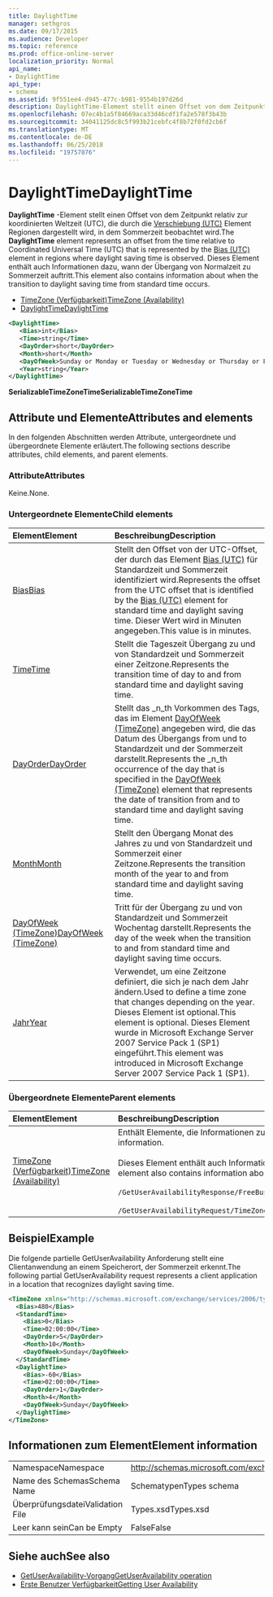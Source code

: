 ```yaml
---
title: DaylightTime
manager: sethgros
ms.date: 09/17/2015
ms.audience: Developer
ms.topic: reference
ms.prod: office-online-server
localization_priority: Normal
api_name:
- DaylightTime
api_type:
- schema
ms.assetid: 9f551ee4-d945-477c-b981-9554b197d26d
description: DaylightTime-Element stellt einen Offset von dem Zeitpunkt relativ zur koordinierten Weltzeit (UTC), die durch die Verschiebung (UTC) Element Regionen dargestellt wird, in dem Sommerzeit beobachtet wird. Dieses Element enthält auch Informationen dazu, wann der Übergang von Normalzeit zu Sommerzeit auftritt.
ms.openlocfilehash: 07ec4b1a5f84669aca33d46cdf1fa2e578f3b43b
ms.sourcegitcommit: 34041125dc8c5f993b21cebfc4f8b72f0fd2cb6f
ms.translationtype: MT
ms.contentlocale: de-DE
ms.lasthandoff: 06/25/2018
ms.locfileid: "19757876"
---
```

# <a name="daylighttime"></a><span data-ttu-id="13934-104">DaylightTime</span><span class="sxs-lookup"><span data-stu-id="13934-104">DaylightTime</span></span>

<span data-ttu-id="13934-105">**DaylightTime** -Element stellt einen Offset von dem Zeitpunkt relativ zur koordinierten Weltzeit (UTC), die durch die [Verschiebung (UTC)](bias-utc.md) Element Regionen dargestellt wird, in dem Sommerzeit beobachtet wird.</span><span class="sxs-lookup"><span data-stu-id="13934-105">The **DaylightTime** element represents an offset from the time relative to Coordinated Universal Time (UTC) that is represented by the [Bias (UTC)](bias-utc.md) element in regions where daylight saving time is observed.</span></span> <span data-ttu-id="13934-106">Dieses Element enthält auch Informationen dazu, wann der Übergang von Normalzeit zu Sommerzeit auftritt.</span><span class="sxs-lookup"><span data-stu-id="13934-106">This element also contains information about when the transition to daylight saving time from standard time occurs.</span></span> 
  
- [<span data-ttu-id="13934-107">TimeZone (Verfügbarkeit)</span><span class="sxs-lookup"><span data-stu-id="13934-107">TimeZone (Availability)</span></span>](timezone-availability.md) 
- [<span data-ttu-id="13934-108">DaylightTime</span><span class="sxs-lookup"><span data-stu-id="13934-108">DaylightTime</span></span>](daylighttime.md)
  
```xml
<DaylightTime>
   <Bias>int</Bias>
   <Time>string</Time>
   <DayOrder>short</DayOrder>
   <Month>short</Month>
   <DayOfWeek>Sunday or Monday or Tuesday or Wednesday or Thursday or Friday or Saturday</DayOfWeek>
   <Year>string</Year>
</DaylightTime>
```

<span data-ttu-id="13934-109">**SerializableTimeZoneTime**</span><span class="sxs-lookup"><span data-stu-id="13934-109">**SerializableTimeZoneTime**</span></span>

## <a name="attributes-and-elements"></a><span data-ttu-id="13934-110">Attribute und Elemente</span><span class="sxs-lookup"><span data-stu-id="13934-110">Attributes and elements</span></span>

<span data-ttu-id="13934-111">In den folgenden Abschnitten werden Attribute, untergeordnete und übergeordnete Elemente erläutert.</span><span class="sxs-lookup"><span data-stu-id="13934-111">The following sections describe attributes, child elements, and parent elements.</span></span>
  
### <a name="attributes"></a><span data-ttu-id="13934-112">Attribute</span><span class="sxs-lookup"><span data-stu-id="13934-112">Attributes</span></span>

<span data-ttu-id="13934-113">Keine.</span><span class="sxs-lookup"><span data-stu-id="13934-113">None.</span></span>
  
### <a name="child-elements"></a><span data-ttu-id="13934-114">Untergeordnete Elemente</span><span class="sxs-lookup"><span data-stu-id="13934-114">Child elements</span></span>

|<span data-ttu-id="13934-115">**Element**</span><span class="sxs-lookup"><span data-stu-id="13934-115">**Element**</span></span>|<span data-ttu-id="13934-116">**Beschreibung**</span><span class="sxs-lookup"><span data-stu-id="13934-116">**Description**</span></span>|
|:-----|:-----|
|[<span data-ttu-id="13934-117">Bias</span><span class="sxs-lookup"><span data-stu-id="13934-117">Bias</span></span>](bias.md) <br/> |<span data-ttu-id="13934-118">Stellt den Offset von der UTC-Offset, der durch das Element [Bias (UTC)](bias-utc.md) für Standardzeit und Sommerzeit identifiziert wird.</span><span class="sxs-lookup"><span data-stu-id="13934-118">Represents the offset from the UTC offset that is identified by the [Bias (UTC)](bias-utc.md) element for standard time and daylight saving time.</span></span> <span data-ttu-id="13934-119">Dieser Wert wird in Minuten angegeben.</span><span class="sxs-lookup"><span data-stu-id="13934-119">This value is in minutes.</span></span>  <br/> |
|[<span data-ttu-id="13934-120">Time</span><span class="sxs-lookup"><span data-stu-id="13934-120">Time</span></span>](time.md) <br/> |<span data-ttu-id="13934-121">Stellt die Tageszeit Übergang zu und von Standardzeit und Sommerzeit einer Zeitzone.</span><span class="sxs-lookup"><span data-stu-id="13934-121">Represents the transition time of day to and from standard time and daylight saving time.</span></span>  <br/> |
|[<span data-ttu-id="13934-122">DayOrder</span><span class="sxs-lookup"><span data-stu-id="13934-122">DayOrder</span></span>](dayorder.md) <br/> |<span data-ttu-id="13934-123">Stellt das _n_th Vorkommen des Tags, das im Element [DayOfWeek (TimeZone)](dayofweek-timezone.md) angegeben wird, die das Datum des Übergangs from und to Standardzeit und der Sommerzeit darstellt.</span><span class="sxs-lookup"><span data-stu-id="13934-123">Represents the  _n_th occurrence of the day that is specified in the [DayOfWeek (TimeZone)](dayofweek-timezone.md) element that represents the date of transition from and to standard time and daylight saving time.</span></span>  <br/> |
|[<span data-ttu-id="13934-124">Month</span><span class="sxs-lookup"><span data-stu-id="13934-124">Month</span></span>](month.md) <br/> |<span data-ttu-id="13934-125">Stellt den Übergang Monat des Jahres zu und von Standardzeit und Sommerzeit einer Zeitzone.</span><span class="sxs-lookup"><span data-stu-id="13934-125">Represents the transition month of the year to and from standard time and daylight saving time.</span></span>  <br/> |
|[<span data-ttu-id="13934-126">DayOfWeek (TimeZone)</span><span class="sxs-lookup"><span data-stu-id="13934-126">DayOfWeek (TimeZone)</span></span>](dayofweek-timezone.md) <br/> |<span data-ttu-id="13934-127">Tritt für der Übergang zu und von Standardzeit und Sommerzeit Wochentag darstellt.</span><span class="sxs-lookup"><span data-stu-id="13934-127">Represents the day of the week when the transition to and from standard time and daylight saving time occurs.</span></span>  <br/> |
|[<span data-ttu-id="13934-128">Jahr</span><span class="sxs-lookup"><span data-stu-id="13934-128">Year</span></span>](year.md) <br/> |<span data-ttu-id="13934-129">Verwendet, um eine Zeitzone definiert, die sich je nach dem Jahr ändern.</span><span class="sxs-lookup"><span data-stu-id="13934-129">Used to define a time zone that changes depending on the year.</span></span> <span data-ttu-id="13934-130">Dieses Element ist optional.</span><span class="sxs-lookup"><span data-stu-id="13934-130">This element is optional.</span></span> <span data-ttu-id="13934-131">Dieses Element wurde in Microsoft Exchange Server 2007 Service Pack 1 (SP1) eingeführt.</span><span class="sxs-lookup"><span data-stu-id="13934-131">This element was introduced in Microsoft Exchange Server 2007 Service Pack 1 (SP1).</span></span>  <br/> |
   
### <a name="parent-elements"></a><span data-ttu-id="13934-132">Übergeordnete Elemente</span><span class="sxs-lookup"><span data-stu-id="13934-132">Parent elements</span></span>

|<span data-ttu-id="13934-133">**Element**</span><span class="sxs-lookup"><span data-stu-id="13934-133">**Element**</span></span>|<span data-ttu-id="13934-134">**Beschreibung**</span><span class="sxs-lookup"><span data-stu-id="13934-134">**Description**</span></span>|
|:-----|:-----|
|[<span data-ttu-id="13934-135">TimeZone (Verfügbarkeit)</span><span class="sxs-lookup"><span data-stu-id="13934-135">TimeZone (Availability)</span></span>](timezone-availability.md) <br/> | <span data-ttu-id="13934-136">Enthält Elemente, die Informationen zur Zeitzone zu identifizieren.</span><span class="sxs-lookup"><span data-stu-id="13934-136">Contains elements that identify time zone information.</span></span><br/><br/><span data-ttu-id="13934-137">Dieses Element enthält auch Informationen über den Wechsel zwischen Standardzeit und Sommerzeit.</span><span class="sxs-lookup"><span data-stu-id="13934-137">This element also contains information about the transition between standard time and daylight saving time.</span></span><br/><br/>`/GetUserAvailabilityResponse/FreeBusyResponseArray/FreeBusyResponse/FreeBusyView/WorkingHours/TimeZone` <br/><br/>`/GetUserAvailabilityRequest/TimeZone` <br/> |
   
## <a name="example"></a><span data-ttu-id="13934-138">Beispiel</span><span class="sxs-lookup"><span data-stu-id="13934-138">Example</span></span>

<span data-ttu-id="13934-139">Die folgende partielle GetUserAvailability Anforderung stellt eine Clientanwendung an einem Speicherort, der Sommerzeit erkennt.</span><span class="sxs-lookup"><span data-stu-id="13934-139">The following partial GetUserAvailability request represents a client application in a location that recognizes daylight saving time.</span></span>
  
```xml
<TimeZone xmlns="http://schemas.microsoft.com/exchange/services/2006/types">
  <Bias>480</Bias>
  <StandardTime>
    <Bias>0</Bias>
    <Time>02:00:00</Time>
    <DayOrder>5</DayOrder>
    <Month>10</Month>
    <DayOfWeek>Sunday</DayOfWeek>
  </StandardTime>
  <DaylightTime>
    <Bias>-60</Bias>
    <Time>02:00:00</Time>
    <DayOrder>1</DayOrder>
    <Month>4</Month>
    <DayOfWeek>Sunday</DayOfWeek>
  </DaylightTime>
</TimeZone>
```

## <a name="element-information"></a><span data-ttu-id="13934-140">Informationen zum Element</span><span class="sxs-lookup"><span data-stu-id="13934-140">Element information</span></span>

|||
|:-----|:-----|
|<span data-ttu-id="13934-141">Namespace</span><span class="sxs-lookup"><span data-stu-id="13934-141">Namespace</span></span>  <br/> |http://schemas.microsoft.com/exchange/services/2006/types  <br/> |
|<span data-ttu-id="13934-142">Name des Schemas</span><span class="sxs-lookup"><span data-stu-id="13934-142">Schema Name</span></span>  <br/> |<span data-ttu-id="13934-143">Schematypen</span><span class="sxs-lookup"><span data-stu-id="13934-143">Types schema</span></span>  <br/> |
|<span data-ttu-id="13934-144">Überprüfungsdatei</span><span class="sxs-lookup"><span data-stu-id="13934-144">Validation File</span></span>  <br/> |<span data-ttu-id="13934-145">Types.xsd</span><span class="sxs-lookup"><span data-stu-id="13934-145">Types.xsd</span></span>  <br/> |
|<span data-ttu-id="13934-146">Leer kann sein</span><span class="sxs-lookup"><span data-stu-id="13934-146">Can be Empty</span></span>  <br/> |<span data-ttu-id="13934-147">False</span><span class="sxs-lookup"><span data-stu-id="13934-147">False</span></span>  <br/> |
   
## <a name="see-also"></a><span data-ttu-id="13934-148">Siehe auch</span><span class="sxs-lookup"><span data-stu-id="13934-148">See also</span></span>

- [<span data-ttu-id="13934-149">GetUserAvailability-Vorgang</span><span class="sxs-lookup"><span data-stu-id="13934-149">GetUserAvailability operation</span></span>](getuseravailability-operation.md)
- [<span data-ttu-id="13934-150">Erste Benutzer Verfügbarkeit</span><span class="sxs-lookup"><span data-stu-id="13934-150">Getting User Availability</span></span>](http://msdn.microsoft.com/library/d4133fcb-9b0f-4e6b-aadf-a389da83516a%28Office.15%29.aspx)

